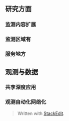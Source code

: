 ## 研究方面
### 监测内容扩展
### 监测区域有
### 服务地方
## 观测与数据
### 共享深度应用
### 观测自动化网络化
> Written with [StackEdit](https://stackedit.io/).
<!--stackedit_data:
eyJoaXN0b3J5IjpbLTIxNDEwNjk4ODUsMTc5NjQ5NTYzOCw3Mz
A5OTgxMTZdfQ==
-->
